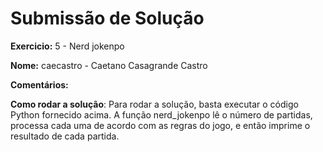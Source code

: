 # Submissão de Solução

**Exercicio:** 5 - Nerd jokenpo

**Nome:** caecastro - Caetano Casagrande Castro

**Comentários:**

**Como rodar a solução**: 
Para rodar a solução, basta executar o código Python fornecido acima. A função nerd_jokenpo lê o número de partidas, processa cada uma de acordo com as regras do jogo, e então imprime o resultado de cada partida.

